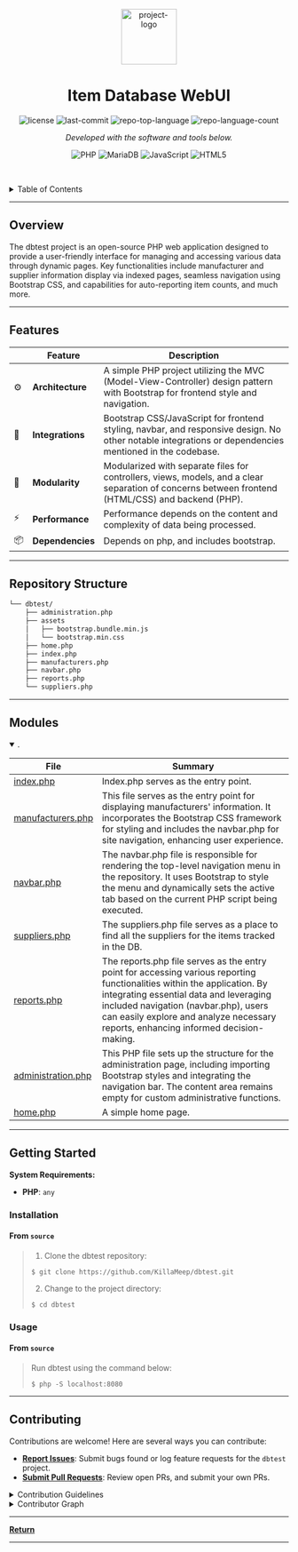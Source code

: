 <p align="center">
  <img src="https://camo.githubusercontent.com/67cb92170fa83b15024e74427efece7f7d01c652e92025e199073b7874cdfdcf/68747470733a2f2f63646e2d69636f6e732d706e672e666c617469636f6e2e636f6d2f3531322f363239352f363239353431372e706e67" width="100" alt="project-logo">
</p>
<p align="center">
    <h1 align="center">Item Database WebUI</h1>
</p>
<p align="center">
	<img src="https://img.shields.io/github/license/KillaMeep/dbtest" alt="license">
	<img src="https://img.shields.io/github/last-commit/KillaMeep/dbtest?style=flat-square" alt="last-commit">
	<img src="https://img.shields.io/github/languages/top/KillaMeep/dbtest" alt="repo-top-language">
	<img src="https://img.shields.io/github/languages/count/KillaMeep/dbtest" alt="repo-language-count">
	
<p>
<p align="center">
		<em>Developed with the software and tools below.</em>
</p>
<p align="center">
	<img src="https://img.shields.io/badge/php-%23777BB4.svg?style=for-the-badge&logo=php&logoColor=white" alt="PHP">
	<img src="https://img.shields.io/badge/MariaDB-003545?style=for-the-badge&logo=mariadb&logoColor=white" alt="MariaDB">
	<img src="https://img.shields.io/badge/javascript-%23323330.svg?style=for-the-badge&logo=javascript&logoColor=%23F7DF1E" alt="JavaScript">
 	<img src="https://img.shields.io/badge/html5-%23E34F26.svg?style=for-the-badge&logo=html5&logoColor=white" alt="HTML5">
	
</p>

<br><!-- TABLE OF CONTENTS -->
<details>
  <summary>Table of Contents</summary><br>

- [ Overview](#overview)
- [ Features](#features)
- [ Repository Structure](#repository-structure)
- [ Modules](#modules)
- [ Getting Started](#etting-started)
  - [ Installation](#installation)
  - [ Usage](#usage)
- [ Contributing](#contributing)
</details>
<hr>

##  Overview

The dbtest project is an open-source PHP web application designed to provide a user-friendly interface for managing and accessing various data through dynamic pages. Key functionalities include manufacturer and supplier information display via indexed pages, seamless navigation using Bootstrap CSS, and capabilities for auto-reporting item counts, and much more.

---

##  Features

|   | Feature         | Description                                                |
|----|-------------------|---------------------------------------------------------------|
| ⚙️  | **Architecture** | A simple PHP project utilizing the MVC (Model-View-Controller) design pattern with Bootstrap for frontend style and navigation. |
| 🔌 | **Integrations**  | Bootstrap CSS/JavaScript for frontend styling, navbar, and responsive design. No other notable integrations or dependencies mentioned in the codebase. |
| 🧩 | **Modularity**    | Modularized with separate files for controllers, views, models, and a clear separation of concerns between frontend (HTML/CSS) and backend (PHP). |
| ⚡️  | **Performance**   | Performance depends on the content and complexity of data being processed. |
| 📦 | **Dependencies**  | Depends on php, and includes bootstrap. |

---

##  Repository Structure

```sh
└── dbtest/
    ├── administration.php
    ├── assets
    │   ├── bootstrap.bundle.min.js
    │   └── bootstrap.min.css
    ├── home.php
    ├── index.php
    ├── manufacturers.php
    ├── navbar.php
    ├── reports.php
    └── suppliers.php
```

---

##  Modules

<details open><summary>.</summary>

| File                                                                                         | Summary                                                                                                                                                                                                                                                                                                                                        |
| ---                                                                                          | ---                                                                                                                                                                                                                                                                                                                                            |
| [index.php](https://github.com/KillaMeep/dbtest.git/blob/master/index.php)                   | Index.php serves as the entry point. |                                                                                                                                          |
| [manufacturers.php](https://github.com/KillaMeep/dbtest.git/blob/master/manufacturers.php)   | This file serves as the entry point for displaying manufacturers' information. It incorporates the Bootstrap CSS framework for styling and includes the navbar.php for site navigation, enhancing user experience.                                           |
| [navbar.php](https://github.com/KillaMeep/dbtest.git/blob/master/navbar.php)                 | The navbar.php file is responsible for rendering the top-level navigation menu in the repository. It uses Bootstrap to style the menu and dynamically sets the active tab based on the current PHP script being executed.                                                                                                                      |
| [suppliers.php](https://github.com/KillaMeep/dbtest.git/blob/master/suppliers.php)           | The suppliers.php file serves as a place to find all the suppliers for the items tracked in the DB.  |
| [reports.php](https://github.com/KillaMeep/dbtest.git/blob/master/reports.php)               | The reports.php file serves as the entry point for accessing various reporting functionalities within the application. By integrating essential data and leveraging included navigation (navbar.php), users can easily explore and analyze necessary reports, enhancing informed decision-making.                                              |
| [administration.php](https://github.com/KillaMeep/dbtest.git/blob/master/administration.php) | This PHP file sets up the structure for the administration page, including importing Bootstrap styles and integrating the navigation bar. The content area remains empty for custom administrative functions.                                                                                                                                  |
| [home.php](https://github.com/KillaMeep/dbtest.git/blob/master/home.php)                     | A simple home page.                                                                                                                   |

</details>

---

##  Getting Started

**System Requirements:**

* **PHP**: `any`

###  Installation

<h4>From <code>source</code></h4>

> 1. Clone the dbtest repository:
>
> ```console
> $ git clone https://github.com/KillaMeep/dbtest.git
> ```
>
> 2. Change to the project directory:
> ```console
> $ cd dbtest
> ```

###  Usage

<h4>From <code>source</code></h4>

> Run dbtest using the command below:
> ```console
> $ php -S localhost:8080
> ```

---

##  Contributing

Contributions are welcome! Here are several ways you can contribute:

- **[Report Issues](https://github.com/KillaMeep/dbtest.git/issues)**: Submit bugs found or log feature requests for the `dbtest` project.
- **[Submit Pull Requests](https://github.com/KillaMeep/dbtest.git/blob/main/CONTRIBUTING.md)**: Review open PRs, and submit your own PRs.

<details closed>
<summary>Contribution Guidelines</summary>

1. **Fork the Repository**: Start by forking the project repository to your github account.
2. **Clone Locally**: Clone the forked repository to your local machine using a git client.
   ```sh
   git clone https://github.com/KillaMeep/dbtest.git
   ```
3. **Create a New Branch**: Always work on a new branch, giving it a descriptive name.
   ```sh
   git checkout -b new-feature-x
   ```
4. **Make Your Changes**: Develop and test your changes locally.
5. **Commit Your Changes**: Commit with a clear message describing your updates.
   ```sh
   git commit -m 'Implemented new feature x.'
   ```
6. **Push to github**: Push the changes to your forked repository.
   ```sh
   git push origin new-feature-x
   ```
7. **Submit a Pull Request**: Create a PR against the original project repository. Clearly describe the changes and their motivations.
8. **Review**: Once your PR is reviewed and approved, it will be merged into the main branch. Congratulations on your contribution!
</details>

<details closed>
<summary>Contributor Graph</summary>
<br>
<p align="center">
   <a href="https://github.com{/KillaMeep/dbtest./}graphs/contributors">
      <img src="https://contrib.rocks/image?repo=KillaMeep/dbtest">
   </a>
</p>
</details>

---

[**Return**](#overview)

---
